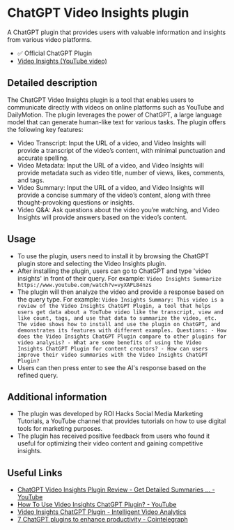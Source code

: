 # ChatGPT Video Insights plugin

A ChatGPT plugin that provides users with valuable information and insights from various video platforms.

- ✅ Official ChatGPT Plugin
- [Video Insights (YouTube video)](https://www.youtube.com/watch?v=vyXAPL84nzs)

## Detailed description

The ChatGPT Video Insights plugin is a tool that enables users to communicate directly with videos on online platforms such as YouTube and DailyMotion. The plugin leverages the power of ChatGPT, a large language model that can generate human-like text for various tasks. The plugin offers the following key features:

- Video Transcript: Input the URL of a video, and Video Insights will provide a transcript of the video’s content, with minimal punctuation and accurate spelling.
- Video Metadata: Input the URL of a video, and Video Insights will provide metadata such as video title, number of views, likes, comments, and tags.
- Video Summary: Input the URL of a video, and Video Insights will provide a concise summary of the video’s content, along with three thought-provoking questions or insights.
- Video Q&A: Ask questions about the video you’re watching, and Video Insights will provide answers based on the video’s content.

## Usage

- To use the plugin, users need to install it by browsing the ChatGPT plugin store and selecting the Video Insights plugin.
- After installing the plugin, users can go to ChatGPT and type 'video insights' in front of their query. For example: `Video Insights Summarize https://www.youtube.com/watch?v=vyXAPL84nzs`
- The plugin will then analyze the video and provide a response based on the query type. For example: `Video Insights Summary: This video is a review of the Video Insights ChatGPT Plugin, a tool that helps users get data about a YouTube video like the transcript, view and like count, tags, and use that data to summarize the video, etc. The video shows how to install and use the plugin on ChatGPT, and demonstrates its features with different examples. Questions: - How does the Video Insights ChatGPT Plugin compare to other plugins for video analysis? - What are some benefits of using the Video Insights ChatGPT Plugin for content creators? - How can users improve their video summaries with the Video Insights ChatGPT Plugin?`
- Users can then press enter to see the AI's response based on the refined query.

## Additional information

- The plugin was developed by ROI Hacks Social Media Marketing Tutorials, a YouTube channel that provides tutorials on how to use digital tools for marketing purposes.
- The plugin has received positive feedback from users who found it useful for optimizing their video content and gaining competitive insights.

## Useful Links

- [ChatGPT Video Insights Plugin Review - Get Detailed Summaries ... - YouTube](https://www.youtube.com/watch?v=j3inoawAW7w)
- [How To Use Video Insights ChatGPT Plugin? - YouTube](https://www.youtube.com/watch?v=vyXAPL84nzs)
- [Video Insights ChatGPT Plugin - Intelligent Video Analytics](https://chatonai.org/video-insights-chatgpt-plugin)
- [7 ChatGPT plugins to enhance productivity - Cointelegraph](https://cointelegraph.com/news/7-chatgpt-plugins)
